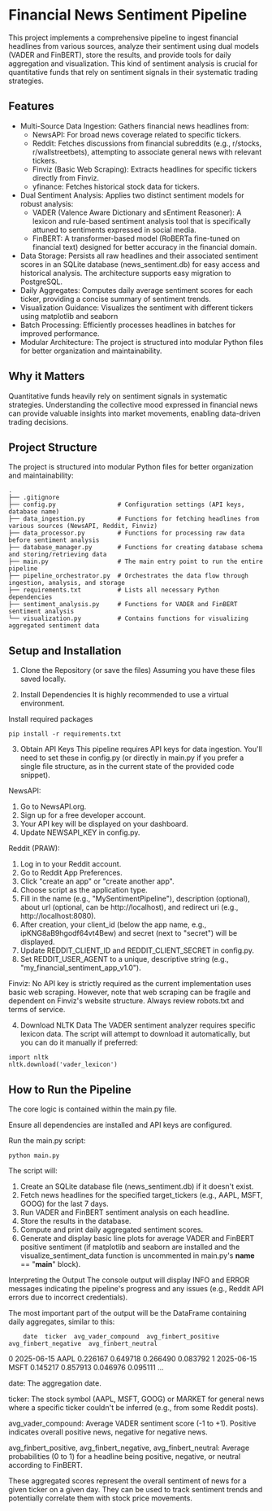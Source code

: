# Financial News Sentiment Pipeline
This project implements a comprehensive pipeline to ingest financial headlines from various sources, analyze their sentiment using dual models (VADER and FinBERT), store the results, and provide tools for daily aggregation and visualization. This kind of sentiment analysis is crucial for quantitative funds that rely on sentiment signals in their systematic trading strategies.

## Features
- Multi-Source Data Ingestion: Gathers financial news headlines from:
    - NewsAPI: For broad news coverage related to specific tickers.
    - Reddit: Fetches discussions from financial subreddits (e.g., r/stocks, r/wallstreetbets), attempting to associate general news with relevant tickers.
    - Finviz (Basic Web Scraping): Extracts headlines for specific tickers directly from Finviz.
    - yfinance: Fetches historical stock data for tickers.
- Dual Sentiment Analysis: Applies two distinct sentiment models for robust analysis:
    - VADER (Valence Aware Dictionary and sEntiment Reasoner): A lexicon and rule-based sentiment analysis tool that is specifically attuned to sentiments expressed in social media.
    - FinBERT: A transformer-based model (RoBERTa fine-tuned on financial text) designed for better accuracy in the financial domain.
- Data Storage: Persists all raw headlines and their associated sentiment scores in an SQLite database (news_sentiment.db) for easy access and historical analysis. The architecture supports easy migration to PostgreSQL.
- Daily Aggregates: Computes daily average sentiment scores for each ticker, providing a concise summary of sentiment trends.
- Visualization Guidance: Visualizes the sentiment with different tickers using matplotlib and seaborn
- Batch Processing: Efficiently processes headlines in batches for improved performance.
- Modular Architecture: The project is structured into modular Python files for better organization and maintainability.

## Why it Matters
Quantitative funds heavily rely on sentiment signals in systematic strategies. Understanding the collective mood expressed in financial news can provide valuable insights into market movements, enabling data-driven trading decisions.

## Project Structure
The project is structured into modular Python files for better organization and maintainability:

```
.
├── .gitignore
├── config.py                 # Configuration settings (API keys, database name)
├── data_ingestion.py         # Functions for fetching headlines from various sources (NewsAPI, Reddit, Finviz)
├── data_processor.py         # Functions for processing raw data before sentiment analysis
├── database_manager.py       # Functions for creating database schema and storing/retrieving data
├── main.py                   # The main entry point to run the entire pipeline
├── pipeline_orchestrator.py  # Orchestrates the data flow through ingestion, analysis, and storage
├── requirements.txt          # Lists all necessary Python dependencies
├── sentiment_analysis.py     # Functions for VADER and FinBERT sentiment analysis
└── visualization.py          # Contains functions for visualizing aggregated sentiment data
```
## Setup and Installation
1. Clone the Repository (or save the files)
Assuming you have these files saved locally.

2. Install Dependencies
It is highly recommended to use a virtual environment.

Install required packages
```code
pip install -r requirements.txt
```

3. Obtain API Keys
This pipeline requires API keys for data ingestion. You'll need to set these in config.py (or directly in main.py if you prefer a single file structure, as in the current state of the provided code snippet).

NewsAPI:
1. Go to NewsAPI.org.
2. Sign up for a free developer account.
3. Your API key will be displayed on your dashboard.
4. Update NEWSAPI_KEY in config.py.

Reddit (PRAW):
1. Log in to your Reddit account.
2. Go to Reddit App Preferences.
3. Click "create an app" or "create another app".
4. Choose script as the application type.
5. Fill in the name (e.g., "MySentimentPipeline"), description (optional), about url (optional, can be http://localhost), and redirect uri (e.g., http://localhost:8080).
6. After creation, your client_id (below the app name, e.g., ipKNG8aB9hgodf64vt4Bew) and secret (next to "secret") will be displayed.
7. Update REDDIT_CLIENT_ID and REDDIT_CLIENT_SECRET in config.py.
8. Set REDDIT_USER_AGENT to a unique, descriptive string (e.g., "my_financial_sentiment_app_v1.0").

Finviz: No API key is strictly required as the current implementation uses basic web scraping. However, note that web scraping can be fragile and dependent on Finviz's website structure. Always review robots.txt and terms of service.

4. Download NLTK Data
The VADER sentiment analyzer requires specific lexicon data. The script will attempt to download it automatically, but you can do it manually if preferred:

```code
import nltk
nltk.download('vader_lexicon')
```

## How to Run the Pipeline
The core logic is contained within the main.py file.

Ensure all dependencies are installed and API keys are configured.

Run the main.py script:
```code
python main.py
```

The script will:
1. Create an SQLite database file (news_sentiment.db) if it doesn't exist.
2. Fetch news headlines for the specified target_tickers (e.g., AAPL, MSFT, GOOG) for the last 7 days.
3. Run VADER and FinBERT sentiment analysis on each headline.
4. Store the results in the database.
5. Compute and print daily aggregated sentiment scores.
6. Generate and display basic line plots for average VADER and FinBERT positive sentiment (if matplotlib and seaborn are installed and the visualize_sentiment_data function is uncommented in main.py's __name__ == "__main__" block).

Interpreting the Output
The console output will display INFO and ERROR messages indicating the pipeline's progress and any issues (e.g., Reddit API errors due to incorrect credentials).

The most important part of the output will be the DataFrame containing daily aggregates, similar to this:

        date  ticker  avg_vader_compound  avg_finbert_positive  avg_finbert_negative  avg_finbert_neutral
0  2025-06-15    AAPL            0.226167              0.649718              0.266490             0.083792
1  2025-06-15    MSFT            0.145217              0.857913              0.046976             0.095111
...

date: The aggregation date.

ticker: The stock symbol (AAPL, MSFT, GOOG) or MARKET for general news where a specific ticker couldn't be inferred (e.g., from some Reddit posts).

avg_vader_compound: Average VADER sentiment score (-1 to +1). Positive indicates overall positive news, negative for negative news.

avg_finbert_positive, avg_finbert_negative, avg_finbert_neutral: Average probabilities (0 to 1) for a headline being positive, negative, or neutral according to FinBERT.

These aggregated scores represent the overall sentiment of news for a given ticker on a given day. They can be used to track sentiment trends and potentially correlate them with stock price movements.
